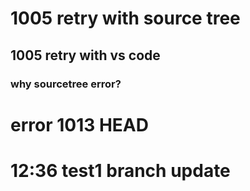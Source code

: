 # 1005 retry with source tree
## 1005 retry with vs code
### why sourcetree error?

# error 1013 HEAD

# 12:36 test1 branch update